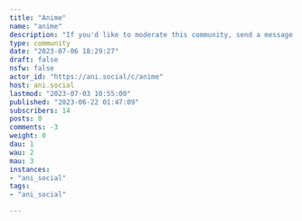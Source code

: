 ```yaml
---
title: "Anime" 
name: "anime"
description: "If you'd like to moderate this community, send a message to the admin."
type: community
date: "2023-07-06 18:29:27"
draft: false
nsfw: false
actor_id: "https://ani.social/c/anime"
host: ani.social
lastmod: "2023-07-03 10:55:00"
published: "2023-06-22 01:47:09"
subscribers: 14
posts: 0
comments: -3
weight: 0
dau: 1
wau: 2
mau: 3
instances:
- "ani_social"
tags: 
- "ani_social"

---
```

